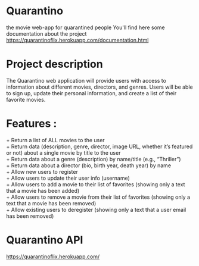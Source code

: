 # Quarantino 
the movie web-app for quarantined people
You'll find here some documentation about the project
https://quarantinoflix.herokuapp.com/documentation.html

<h1> Project description </h1>
The Quarantino web application will provide users with
access to information about different movies, directors, and genres.
Users will be able to sign up, update their personal information, and create a list of their favorite movies.


<h1> Features : </h1>
+ Return a list of ALL movies to the user <br>
+ Return data (description, genre, director, image URL, whether it’s featured or not) about a single movie by title to the user <br>
+ Return data about a genre (description) by name/title (e.g., “Thriller”) <br>
+ Return data about a director (bio, birth year, death year) by name <br>
+ Allow new users to register <br>
+ Allow users to update their user info (username) <br>
+ Allow users to add a movie to their list of favorites (showing only a text that a movie has been added) <br> 
+ Allow users to remove a movie from their list of favorites (showing only a text that a movie has been removed) <br>
+ Allow existing users to deregister (showing only a text that a user email has been removed) <br>

# Quarantino API
 https://quarantinoflix.herokuapp.com/



